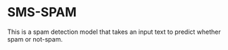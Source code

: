 # SMS-SPAM
This is a spam detection model that takes an input text to predict whether spam or not-spam.
